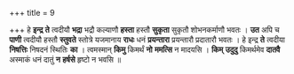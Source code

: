 +++
title = 9

+++
हे **इन्द्र** **ते** त्वदीयौ **भद्रा** भद्रौ कल्याणौ **हस्ता** हस्तौ **सुकृता** सुकृतौ शोभनकर्माणौ भवतः । **उत** अपि च **पाणी** त्वदीयौ हस्तौ **स्तुवते** स्तोत्रे यजमानाय **राधः** धनं **प्रयन्तारा** प्रयन्तारौ प्रदातारौ भवतः । हे इन्द्र **ते** त्वदीया **निषत्तिः** निषदनं स्थितिः **का** । त्वमस्मान् **किमु** किमर्थं **नो** **ममत्सि** न मादयसि । **किम्** **उदुदु** किमर्थमेव **दातवै** अस्माकं धनं दातुं **न** **हर्षसे** हृष्टो न भवसि ॥